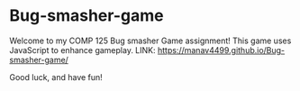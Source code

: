 # Bug-smasher-game
Welcome to my COMP 125 Bug smasher Game assignment! This game uses JavaScript to enhance gameplay. 
LINK: https://manav4499.github.io/Bug-smasher-game/

Good luck, and have fun!

